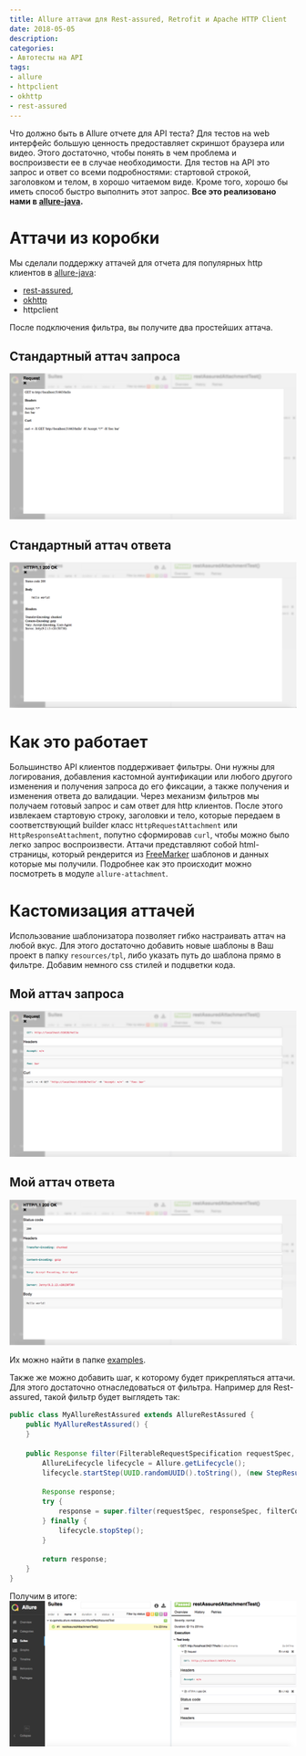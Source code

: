 ```yaml
---
title: Allure аттачи для Rest-assured, Retrofit и Apache HTTP Client
date: 2018-05-05
description: 
categories: 
- Автотесты на API
tags:
- allure
- httpclient
- okhttp
- rest-assured
---
```

Что должно быть в Allure отчете для API теста? 
Для тестов на web интерфейс большую ценность предоставляет скриншот браузера или видео. Этого достаточно, чтобы понять в чем проблема и воспроизвести ее в случае необходимости. 
Для тестов на API это запрос и ответ со всеми подробностями: стартовой строкой, заголовком и телом, в хорошо читаемом виде. Кроме того, хорошо бы иметь способ быстро выполнить этот запрос. **Все это реализовано нами в [allure-java](https://github.com/allure-framework/allure-java).**

# Аттачи из коробки
Мы сделали поддержку аттачей для отчета для популярных http клиентов в [allure-java](https://github.com/allure-framework/allure-java):
 * [rest-assured](https://github.com/allure-framework/allure-java#rest-assured), 
 * [okhttp](https://github.com/allure-framework/allure-java#okhttp) 
 * httpclient
 
После подключения фильтра, вы получите два простейших аттача.

## Стандартный аттач запроса
![Alt text](/images/2018-05-05-request-attachment.jpg)

## Стандартный аттач ответа
![Alt text](/images/2018-05-05-response-attachment.jpg)

# Как это работает
Большинство API клиентов поддерживает фильтры. Они нужны для логирования, добавления кастомной аунтификации или любого другого изменения и получения запроса до его фиксации, а также получения и изменения ответа до валидации. 
Через механизм фильтров мы получаем готовый запрос и сам ответ для http клиентов. После этого извлекаем стартовую строку, заголовки и тело, которые передаем в соответствующий builder класс `HttpRequestAttachment` или `HttpResponseAttachment`, попутно сформировав `curl`, чтобы можно было легко запрос воспроизвести. 
Аттачи представляют собой html-страницы, который рендерится из [FreeMarker](https://freemarker.apache.org/) шаблонов и данных которые мы получили. Подробнее как это происходит можно посмотреть в модуле `allure-attachment`. 

# Кастомизация аттачей
Использование шаблонизатора позволяет гибко настраивать аттач на любой вкус. Для этого достаточно добавить новые шаблоны в Ваш проект в папку `resources/tpl`, либо указать путь до шаблона прямо в фильтре.
Добавим немного css стилей и подцветки кода. 

## Мой аттач запроса
![Alt text](/images/2018-05-05-custom-request-attachment.jpg)

## Мой аттач ответа
![Alt text](/images/2018-05-05-custom-response-attachment.jpg)

Их можно найти в папке [examples](https://github.com/allure-framework/allure-java/tree/master/examples/rest-assured/src/test/resources/tpl).

Также же можно добавить шаг, к которому будет прикрепляться аттачи. Для этого достаточно отнаследоваться от фильтра. 
Например для Rest-assured, такой фильтр будет выглядеть так:

```java
public class MyAllureRestAssured extends AllureRestAssured {
    public MyAllureRestAssured() {
    }

    public Response filter(FilterableRequestSpecification requestSpec, FilterableResponseSpecification responseSpec, FilterContext filterContext) {
        AllureLifecycle lifecycle = Allure.getLifecycle();
        lifecycle.startStep(UUID.randomUUID().toString(), (new StepResult()).withStatus(Status.PASSED).withName(String.format("%s: %s", requestSpec.getMethod(), requestSpec.getURI())));

        Response response;
        try {
            response = super.filter(requestSpec, responseSpec, filterContext);
        } finally {
            lifecycle.stopStep();
        }

        return response;
    }
}
```

Получим в итоге:
![Alt text](/images/2018-05-05-custom-step.jpg)
